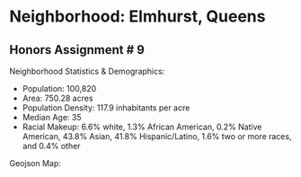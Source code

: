 # Neighborhood: Elmhurst, Queens 
## Honors Assignment # 9

Neighborhood Statistics & Demographics:
- Population: 100,820
- Area: 750.28 acres
- Population Density: 117.9 inhabitants per acre 
- Median Age: 35
- Racial Makeup: 6.6% white, 1.3% African American, 0.2% Native American, 43.8% Asian, 41.8% Hispanic/Latino, 1.6% two or more races, and 0.4% other

Geojson Map:
<script src="https://embed.github.com/view/geojson/kchik4926/fun-times/master/map.geojson"></script>


